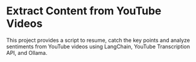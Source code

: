 # Extract Content from YouTube Videos

This project provides a script to resume, catch the key points and analyze sentiments from YouTube videos using LangChain, YouTube Transcription API, and Ollama.
